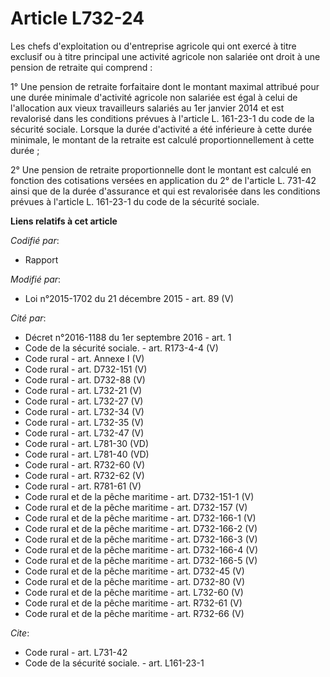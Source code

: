 # Article L732-24

Les chefs d'exploitation ou d'entreprise agricole qui ont exercé à titre exclusif ou à titre principal une activité agricole
non salariée ont droit à une pension de retraite qui comprend : 

1° Une pension de retraite forfaitaire dont le montant maximal attribué pour une durée minimale d'activité agricole non
salariée est égal à celui de l'allocation aux vieux travailleurs salariés au 1er janvier 2014 et est revalorisé dans les
conditions prévues à l'article L. 161-23-1 du code de la sécurité sociale. Lorsque la durée d'activité a été inférieure à
cette durée minimale, le montant de la retraite est calculé proportionnellement à cette durée ; 

2° Une pension de retraite proportionnelle dont le montant est calculé en fonction des cotisations versées en application du
2° de l'article L. 731-42 ainsi que de la durée d'assurance et qui est revalorisée dans les conditions prévues à l'article L.
161-23-1 du code de la sécurité sociale.

**Liens relatifs à cet article**

_Codifié par_:

  - Rapport

_Modifié par_:

  - Loi n°2015-1702 du 21 décembre 2015 - art. 89 (V)

_Cité par_:

  - Décret n°2016-1188 du 1er septembre 2016 - art. 1
  - Code de la sécurité sociale. - art. R173-4-4 (V)
  - Code rural - art. Annexe I (V)
  - Code rural - art. D732-151 (V)
  - Code rural - art. D732-88 (V)
  - Code rural - art. L732-21 (V)
  - Code rural - art. L732-27 (V)
  - Code rural - art. L732-34 (V)
  - Code rural - art. L732-35 (V)
  - Code rural - art. L732-47 (V)
  - Code rural - art. L781-30 (VD)
  - Code rural - art. L781-40 (VD)
  - Code rural - art. R732-60 (V)
  - Code rural - art. R732-62 (V)
  - Code rural - art. R781-61 (V)
  - Code rural et de la pêche maritime - art. D732-151-1 (V)
  - Code rural et de la pêche maritime - art. D732-157 (V)
  - Code rural et de la pêche maritime - art. D732-166-1 (V)
  - Code rural et de la pêche maritime - art. D732-166-2 (V)
  - Code rural et de la pêche maritime - art. D732-166-3 (V)
  - Code rural et de la pêche maritime - art. D732-166-4 (V)
  - Code rural et de la pêche maritime - art. D732-166-5 (V)
  - Code rural et de la pêche maritime - art. D732-45 (V)
  - Code rural et de la pêche maritime - art. D732-80 (V)
  - Code rural et de la pêche maritime - art. L732-60 (V)
  - Code rural et de la pêche maritime - art. R732-61 (V)
  - Code rural et de la pêche maritime - art. R732-66 (V)

_Cite_:

  - Code rural - art. L731-42
  - Code de la sécurité sociale. - art. L161-23-1
